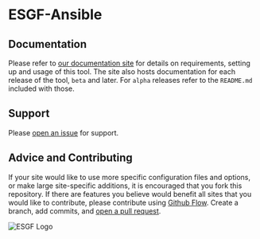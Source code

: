 
# ESGF-Ansible
## Documentation

Please refer to [our documentation site](https://esgf.github.io/esgf-ansible/) for details on requirements, setting up and usage of this tool. The site also hosts documentation for each release of the tool, `beta` and later. For `alpha` releases refer to the `README.md` included with those.

## Support

Please [open an issue](https://github.com/ESGF/esgf-ansible/issues/new) for support.

## Advice and Contributing

If your site would like to use more specific configuration files and options, or make large site-specific additions, it is encouraged that you fork this repository. If there are features you believe would benefit all sites that you would like to contribute, please contribute using [Github Flow](https://guides.github.com/introduction/flow/). Create a branch, add commits, and [open a pull request](https://github.com/ESGF/esgf-ansible/compare).


<img src="https://esgf.llnl.gov/media/images/logos/esgf.png" alt="ESGF Logo"/>
